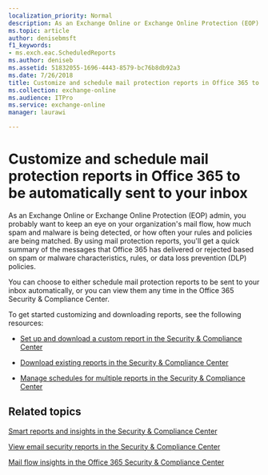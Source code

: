 ```yaml
---
localization_priority: Normal
description: As an Exchange Online or Exchange Online Protection (EOP) admin, you probably want to keep an eye on your organization's mail flow, how much spam and malware is being detected, or how often your rules and policies are being matched. Read this article to get an overview of reports that are available
ms.topic: article
author: denisebmsft
f1_keywords:
- ms.exch.eac.ScheduledReports
ms.author: deniseb
ms.assetid: 51832055-1696-4443-8579-bc76b8db92a3
ms.date: 7/26/2018
title: Customize and schedule mail protection reports in Office 365 to be automatically sent to your inbox
ms.collection: exchange-online
ms.audience: ITPro
ms.service: exchange-online
manager: laurawi

---
```


# Customize and schedule mail protection reports in Office 365 to be automatically sent to your inbox

As an Exchange Online or Exchange Online Protection (EOP) admin, you probably want to keep an eye on your organization's mail flow, how much spam and malware is being detected, or how often your rules and policies are being matched. By using mail protection reports, you'll get a quick summary of the messages that Office 365 has delivered or rejected based on spam or malware characteristics, rules, or data loss prevention (DLP) policies.

You can choose to either schedule mail protection reports to be sent to your inbox automatically, or you can view them any time in the Office 365 Security & Compliance Center.

To get started customizing and downloading reports, see the following resources:

- [Set up and download a custom report in the Security & Compliance Center](https://support.office.com/article/1a7be622-f6a5-4ce1-a343-f249475334f6)

- [Download existing reports in the Security & Compliance Center](https://support.office.com/article/1372da29-f3ab-49d7-8c02-eb9305bb5fd8)

- [Manage schedules for multiple reports in the Security & Compliance Center](https://support.office.com/article/3384c6f1-ffc0-4120-a211-1991aca51663)

## Related topics

[Smart reports and insights in the Security & Compliance Center](https://support.office.com/article/e3e95f68-36e9-4256-bcca-78fe7fe5ea5d)

[View email security reports in the Security & Compliance Center](https://support.office.com/article/3a137e28-1174-42d5-99af-f18868b43e86)

[Mail flow insights in the Office 365 Security & Compliance Center](https://support.office.com/article/beb6acaa-6016-4d54-ba7e-3d6d035e2b46)


